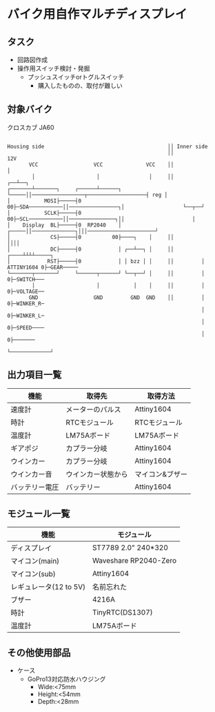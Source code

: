 # バイク用自作マルチディスプレイ
## タスク
* 回路図作成
* 操作用スイッチ検討・発掘
    * プッシュスイッチorトグルスイッチ 
        * 購入したものの、取付が難しい

## 対象バイク
クロスカブ JA60
```:回路図

Housing side                                        ││ Inner side
                                                    ││                                       12V 
       VCC                  VCC              VCC    ││                                        │
        │                    │                │     ││                                     ┌──┴──┐
┌───────┴───────┐     ┌──────┴──────┐         └─────││─────────────────┬───────────────────┤ reg │
│           MOSI├─────┤0          00├─SDA───────────││────────────────┐│                   └──┬──┘
│           SCLK├─────┤0          00├─SCL───────────││───────────────┐││                      │
│    Display  BL├─────┤0  RP2040    │         ┌─────││──────────────┐│││──────────────────────┘
│             CS├─────┤0          00├────┐    │     ││              ││││                 
│             DC├─────┤0            │ ┌──┴──┐ │     ││         ┌────┴┴┴┴─────┐
│            RST├─────┤0            │ │ bzz │ │     ││         │ ATTINY1604 0├─GEAR─────
└───────┬───────┘     └──────┬──────┘ └──┬──┘ │     ││         │            0├─SWITCH───
        │                    │           │    │     ││         │            0├─VOLTAGE──
       GND                  GND         GND  GND    ││         │            0├─WINKER_R─
                                                               │            0├─WINKER_L─
                                                               │            0├─SPEED────
                                                               │            0├───────
                                                               └─────────────┘

```
## 出力項目一覧
|機能|取得先|取得方法
|---|---|---|
|速度計|メーターのパルス|Attiny1604|
|時計|RTCモジュール|RTCモジュール|
|温度計|LM75Aボード|LM75Aボード|
|ギアポジ|カプラー分岐|Attiny1604|
|ウインカー|カプラー分岐|Attiny1604|
|ウインカー音|ウインカー状態から|マイコン&ブザー|
|バッテリー電圧|バッテリー|Attiny1604|

## モジュール一覧
|機能|モジュール
|---|---|
|ディスプレイ|ST7789 2.0" 240*320
|マイコン(main)|Waveshare RP2040-Zero
|マイコン(sub)|Attiny1604
|レギュレータ(12 to 5V)| 名前忘れた
|ブザー|4216A
|時計|TinyRTC(DS1307)
|温度計|LM75Aボード

## その他使用部品
* ケース
    * GoPro13対応防水ハウジング
        * Wide:<75mm
        * Height:<54mm
        * Depth:<28mm
   
